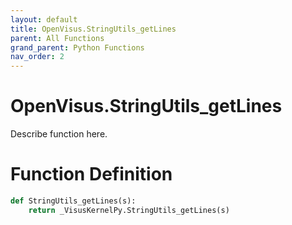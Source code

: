 ```yaml
---
layout: default
title: OpenVisus.StringUtils_getLines
parent: All Functions
grand_parent: Python Functions
nav_order: 2
---
```


# OpenVisus.StringUtils_getLines

Describe function here.

# Function Definition

```python
def StringUtils_getLines(s):
    return _VisusKernelPy.StringUtils_getLines(s)
```
